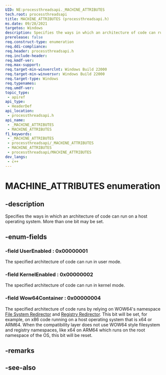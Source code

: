 ```yaml
---
UID: NE:processthreadsapi._MACHINE_ATTRIBUTES
tech.root: processthreadsapi
title: MACHINE_ATTRIBUTES (processthreadsapi.h)
ms.date: 09/28/2021
targetos: Windows
description: Specifies the ways in which an architecture of code can run on a host operating system.  More than one bit may be set.
prerelease: false
req.construct-type: enumeration
req.ddi-compliance: 
req.header: processthreadsapi.h
req.include-header: 
req.kmdf-ver: 
req.max-support: 
req.target-min-winverclnt: Windows Build 22000
req.target-min-winversvr: Windows Build 22000
req.target-type: Windows
req.typenames: 
req.umdf-ver: 
topic_type:
 - apiref
api_type:
 - HeaderDef
api_location:
 - processthreadsapi.h
api_name:
 - _MACHINE_ATTRIBUTES
 - MACHINE_ATTRIBUTES
f1_keywords:
 - _MACHINE_ATTRIBUTES
 - processthreadsapi/_MACHINE_ATTRIBUTES
 - MACHINE_ATTRIBUTES
 - processthreadsapi/MACHINE_ATTRIBUTES
dev_langs:
 - c++
---
```


# MACHINE_ATTRIBUTES enumeration

## -description

Specifies the ways in which an architecture of code can run on a host operating system.  More than one bit may be set.

## -enum-fields

### -field UserEnabled : 0x00000001

The specified architecture of code can run in user mode.

### -field KernelEnabled : 0x00000002

The specified architecture of code can run in kernel mode.

### -field Wow64Container : 0x00000004

The specified architecture of code runs by relying on WOW64's namespace [File System Redirector](/windows/win32/winprog64/file-system-redirector) and  [Registry Redirector](/windows/win32/winprog64/registry-redirector). This bit will be set, for example, on x86 code running on a host operating system that is x64 or ARM64. When the compatibility layer does not use WOW64 style filesystem and registry namespaces, like x64 on ARM64 which runs on the root namespace of the OS, this bit will be reset.


## -remarks

## -see-also

